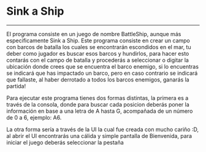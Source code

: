 # Sink a Ship
***
El programa consiste en un juego de nombre BattleShip, aunque más especificamente Sink a Ship.
Este programa consiste en crear un campo con barcos de batalla los cuales se encontrarán escondidos en el mar, tu deber como jugador es buscar esos barcos y hundirlos, para hacer esto contarás con el campo de batalla y procederás a seleccionar o digitar la ubicación donde crees que se encuentra el barco enemigo, si lo encuentras se indicará que has impactado un barco, pero en caso contrario se indicará que fallaste, al haber derrotado a todos los barcos enemigos, ganarás la partida!

Para ejecutar este programa tienes dos formas distintas, la primera es a través de la consola, donde para buscar cada posicion deberás poner la información en base a una letra de A hasta G, acompañada de un número de 0 a 6, ejemplo: A6.

La otra forma sería a través de la UI la cual fue creada con mucho cariño :D, al abrir el UI encontrarás una cálida y simple pantalla de Bienvenida, para iniciar el juego deberás seleccionar la pestaña 